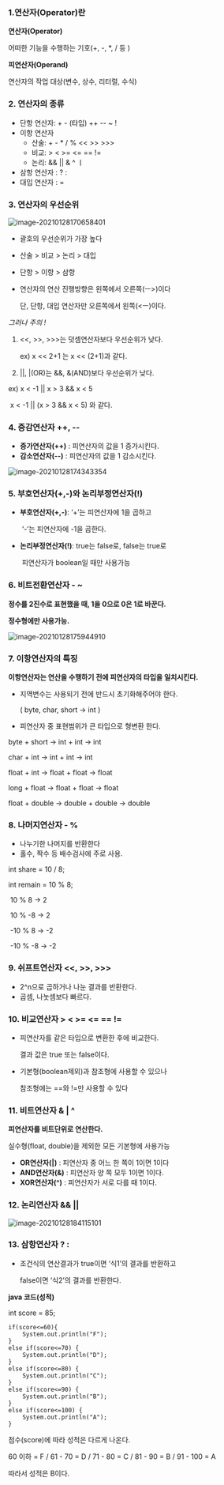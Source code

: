 ### 1.연산자(Operator)란

**연산자(Operator)**

어떠한 기능을 수행하는 기호(+, -, *, / 등 )

**피연산자(Operand)**

연산자의 작업 대상(변수, 상수, 리터럴, 수식)



### 2. 연산자의 종류

- 단항 연산자: + - (타입) ++ -- ~ !
- 이항 연산자
  - 산술: +  -  *  /  %  <<  >>  >>>
  - 비교: >  <  >=  <=  ==  !=
  - 논리: && ||  &  ^  ㅣ
- 삼항 연산자  :  ?  :
- 대입 연산자  :  =



### 3. 연산자의 우선순위

![image-20210128170658401](C:\Users\YKHwang\AppData\Roaming\Typora\typora-user-images\image-20210128170658401.png)

- 괄호의 우선순위가 가장 높다

- 산술 > 비교 > 논리 > 대입

- 단항 > 이항 > 삼항

- 연산자의 연산 진행방향은 왼쪽에서 오른쪽(ㅡ>)이다

  단, 단항, 대입 연산자만 오른쪽에서 왼쪽(<ㅡ)이다.

  

*그러나 주의 !*

1. <<, >>, >>>는 덧셈연산자보다 우선순위가 낮다.

   ex) x << 2+1 는 x << (2+1)과 같다.

2.  ||, |(OR)는 &&, &(AND)보다 우선순위가 낮다.

   ex) x < -1 || x > 3 && x < 5

   ​	  x < -1 || (x > 3 && x < 5) 와 같다.



### 4. 증감연산자 ++, --

- **증가연산자(++)** : 피연산자의 값을 1 증가시킨다.
- **감소연산자(--)** : 피연산자의 값을 1 감소시킨다.

![image-20210128174343354](C:\Users\YKHwang\AppData\Roaming\Typora\typora-user-images\image-20210128174343354.png)



### 5. 부호연산자(+,-)와 논리부정연산자(!)

- **부호연산자(+,-)**: ‘+’는 피연산자에 1을 곱하고

  ​							‘-’는 피연산자에 -1을 곱한다.

- **논리부정연산자(!)**: true는 false로, false는 true로

  ​								피연산자가 boolean일 때만 사용가능



### 6. 비트전환연산자 - ~

**정수를 2진수로 표현했을 때, 1을 0으로 0은 1로 바꾼다.**

**정수형에만 사용가능.**

![image-20210128175944910](C:\Users\YKHwang\AppData\Roaming\Typora\typora-user-images\image-20210128175944910.png)



### 7. 이항연산자의 특징

**이항연산자는 연산을 수행하기 전에 피연산자의 타입을 일치시킨다.**

- 지역변수는 사용되기 전에 반드시 초기화해주어야 한다.

  ( byte, char, short → int )

- 피연산자 중 표현범위가 큰 타입으로 형변환 한다.

byte + short → int + int → int

char + int → int + int → int

float + int → float + float → float

long + float → float + float → float

float + double → double + double → double



### 8. 나머지연산자 - %

- 나누기한 나머지를 반환한다
- 홀수, 짝수 등 배수검사에 주로 사용.

int share = 10 / 8;

int remain = 10 % 8;

​	10 % 8 → 2

​	10 % -8 → 2

​	-10 % 8 → -2

​	-10 % -8 → -2



### 9. 쉬프트연산자  <<, >>, >>>

- 2^n으로 곱하거나 나눈 결과를 반환한다.
- 곱셈, 나눗셈보다 빠르다.



### 10. 비교연산자  >  <  >=  <=  ==  !=

- 피연산자를 같은 타입으로 변환한 후에 비교한다.

  결과 값은 true 또는 false이다.

- 기본형(boolean제외)과 참조형에 사용할 수 있으나

  참조형에는 ==와 !=만 사용할 수 있다



### 11. 비트연산자  & | ^

**피연산자를 비트단위로 연산한다.**

실수형(float, double)을 제외한 모든 기본형에 사용가능

- **OR연산자(|)** : 피연산자 중 어느 한 쪽이 1이면 1이다
- **AND연산자(&)** : 피연산자 양 쪽 모두 1이면 1이다.
- **XOR연산자(^)** : 피연산자가 서로 다를 때 1이다.



### 12. 논리연산자  && ||

![image-20210128184115101](C:\Users\YKHwang\AppData\Roaming\Typora\typora-user-images\image-20210128184115101.png)



### 13. 삼항연산자  ? :

- 조건식의 연산결과가 true이면 ‘식1’의 결과를 반환하고

  false이면 ‘식2’의 결과를 반환한다.





**java 코드(성적)**

int score = 85;

	if(score<=60){
		System.out.println("F");
	}
	else if(score<=70) {
		System.out.println("D");
	}
	else if(score<=80) {
		System.out.println("C");
	}
	else if(score<=90) {
		System.out.println("B");
	}
	else if(score<=100) {
		System.out.println("A");
	}
점수(score)에 따라 성적은 다르게 나온다.

60 이하 = F / 61 - 70 = D / 71 - 80 = C / 81 - 90 = B / 91 - 100 = A

따라서 성적은 B이다.